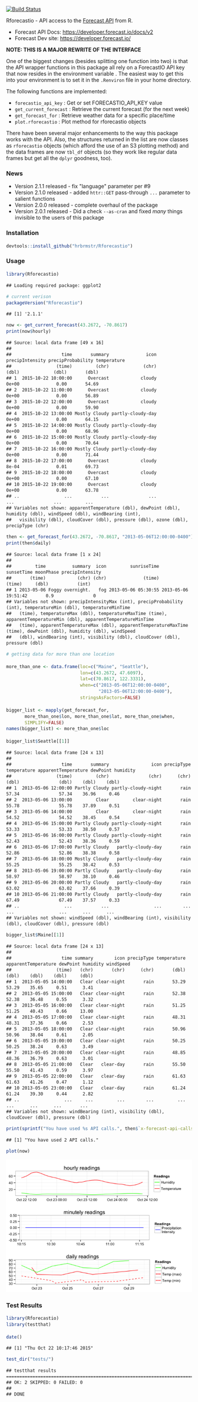 [![Build Status](https://travis-ci.org/hrbrmstr/Rforecastio.svg)](https://travis-ci.org/hrbrmstr/Rforecastio)

Rforecastio - API access to the [Forecast API](https://developer.forecast.io/docs/v2) from R.

-   Forecast API Docs: <https://developer.forecast.io/docs/v2>
-   Forecast Dev site: <https://developer.forecast.io/>

**NOTE: THIS IS A MAJOR REWRITE OF THE INTERFACE**

One of the biggest changes (besides splitting one function into two) is that the API wrapper functions in this package all rely on a ForecastIO API key that now resides in the environment variable . The easiest way to get this into your environment is to set it in the `.Renviron` file in your home directory.

The following functions are implemented:

-   `forecastio_api_key` : Get or set FORECASTIO\_API\_KEY value
-   `get_current_forecast` : Retrieve the current forecast (for the next week)
-   `get_forecast_for` : Retrieve weather data for a specific place/time
-   `plot.rforecastio` : Plot method for rforecastio objects

There have been several major enhancements to the way this package works with the API. Also, the structures returned in the list are now classes as `rforecastio` objects (which afford the use of an S3 plotting method) and the data frames are now `tbl_df` objects (so they work like regular data frames but get all the `dplyr` goodness, too).

### News

-   Version 2.1.1 released - fix "language" parameter per \#9
-   Version 2.1.0 released - added `httr::GET` pass-through `...` parameter to salient functions
-   Version 2.0.0 released - complete overhaul of the package
-   Version 2.0.1 released - Did a check `--as-cran` and fixed *many* things invisible to the users of this package

### Installation

``` r
devtools::install_github("hrbrmstr/Rforecastio")
```

### Usage

``` r
library(Rforecastio)
```

    ## Loading required package: ggplot2

``` r
# current verison
packageVersion("Rforecastio")
```

    ## [1] '2.1.1'

``` r
now <- get_current_forecast(43.2672, -70.8617)
print(now$hourly)
```

    ## Source: local data frame [49 x 16]
    ## 
    ##                   time       summary              icon precipIntensity precipProbability temperature
    ##                 (time)         (chr)             (chr)           (dbl)             (dbl)       (dbl)
    ## 1  2015-10-22 10:00:00      Overcast            cloudy           0e+00              0.00       54.69
    ## 2  2015-10-22 11:00:00      Overcast            cloudy           0e+00              0.00       56.89
    ## 3  2015-10-22 12:00:00      Overcast            cloudy           0e+00              0.00       59.90
    ## 4  2015-10-22 13:00:00 Mostly Cloudy partly-cloudy-day           0e+00              0.00       64.15
    ## 5  2015-10-22 14:00:00 Mostly Cloudy partly-cloudy-day           0e+00              0.00       68.96
    ## 6  2015-10-22 15:00:00 Mostly Cloudy partly-cloudy-day           0e+00              0.00       70.64
    ## 7  2015-10-22 16:00:00 Mostly Cloudy partly-cloudy-day           0e+00              0.00       71.44
    ## 8  2015-10-22 17:00:00      Overcast            cloudy           8e-04              0.01       69.73
    ## 9  2015-10-22 18:00:00      Overcast            cloudy           0e+00              0.00       67.10
    ## 10 2015-10-22 19:00:00      Overcast            cloudy           0e+00              0.00       63.78
    ## ..                 ...           ...               ...             ...               ...         ...
    ## Variables not shown: apparentTemperature (dbl), dewPoint (dbl), humidity (dbl), windSpeed (dbl), windBearing (int),
    ##   visibility (dbl), cloudCover (dbl), pressure (dbl), ozone (dbl), precipType (chr)

``` r
then <- get_forecast_for(43.2672, -70.8617, "2013-05-06T12:00:00-0400")
print(then$daily)
```

    ## Source: local data frame [1 x 24]
    ## 
    ##         time          summary  icon         sunriseTime          sunsetTime moonPhase precipIntensity
    ##       (time)            (chr) (chr)              (time)              (time)     (dbl)           (int)
    ## 1 2013-05-06 Foggy overnight.   fog 2013-05-06 05:30:55 2013-05-06 19:51:42       0.9               0
    ## Variables not shown: precipIntensityMax (int), precipProbability (int), temperatureMin (dbl), temperatureMinTime
    ##   (time), temperatureMax (dbl), temperatureMaxTime (time), apparentTemperatureMin (dbl), apparentTemperatureMinTime
    ##   (time), apparentTemperatureMax (dbl), apparentTemperatureMaxTime (time), dewPoint (dbl), humidity (dbl), windSpeed
    ##   (dbl), windBearing (int), visibility (dbl), cloudCover (dbl), pressure (dbl)

``` r
# getting data for more than one location

more_than_one <- data.frame(loc=c("Maine", "Seattle"),
                            lon=c(43.2672, 47.6097),
                            lat=c(70.8617, 122.3331),
                            when=c("2013-05-06T12:00:00-0400",
                                   "2013-05-06T12:00:00-0400"),
                            stringsAsFactors=FALSE)

bigger_list <- mapply(get_forecast_for, 
       more_than_one$lon, more_than_one$lat, more_than_one$when,
       SIMPLIFY=FALSE)
names(bigger_list) <- more_than_one$loc

bigger_list$Seattle[[1]]
```

    ## Source: local data frame [24 x 13]
    ## 
    ##                   time       summary                icon precipType temperature apparentTemperature dewPoint humidity
    ##                 (time)         (chr)               (chr)      (chr)       (dbl)               (dbl)    (dbl)    (dbl)
    ## 1  2013-05-06 12:00:00 Partly Cloudy partly-cloudy-night       rain       57.34               57.34    36.96     0.46
    ## 2  2013-05-06 13:00:00         Clear         clear-night       rain       55.78               55.78    37.89     0.51
    ## 3  2013-05-06 14:00:00         Clear         clear-night       rain       54.52               54.52    38.45     0.54
    ## 4  2013-05-06 15:00:00 Partly Cloudy partly-cloudy-night       rain       53.33               53.33    38.50     0.57
    ## 5  2013-05-06 16:00:00 Partly Cloudy partly-cloudy-night       rain       52.43               52.43    38.36     0.59
    ## 6  2013-05-06 17:00:00 Partly Cloudy   partly-cloudy-day       rain       52.86               52.86    38.38     0.58
    ## 7  2013-05-06 18:00:00 Mostly Cloudy   partly-cloudy-day       rain       55.25               55.25    38.42     0.53
    ## 8  2013-05-06 19:00:00 Partly Cloudy   partly-cloudy-day       rain       58.97               58.97    38.10     0.46
    ## 9  2013-05-06 20:00:00 Partly Cloudy   partly-cloudy-day       rain       63.02               63.02    37.66     0.39
    ## 10 2013-05-06 21:00:00 Partly Cloudy   partly-cloudy-day       rain       67.49               67.49    37.57     0.33
    ## ..                 ...           ...                 ...        ...         ...                 ...      ...      ...
    ## Variables not shown: windSpeed (dbl), windBearing (int), visibility (dbl), cloudCover (dbl), pressure (dbl)

``` r
bigger_list$Maine[[1]]
```

    ## Source: local data frame [24 x 13]
    ## 
    ##                   time summary        icon precipType temperature apparentTemperature dewPoint humidity windSpeed
    ##                 (time)   (chr)       (chr)      (chr)       (dbl)               (dbl)    (dbl)    (dbl)     (dbl)
    ## 1  2013-05-05 14:00:00   Clear clear-night       rain       53.29               53.29    35.65     0.51      3.41
    ## 2  2013-05-05 15:00:00   Clear clear-night       rain       52.38               52.38    36.48     0.55      3.32
    ## 3  2013-05-05 16:00:00   Clear clear-night       rain       51.25               51.25    40.43     0.66     13.00
    ## 4  2013-05-05 17:00:00   Clear clear-night       rain       48.31               48.31    37.36     0.66      2.53
    ## 5  2013-05-05 18:00:00   Clear clear-night       rain       50.96               50.96    38.04     0.61      2.05
    ## 6  2013-05-05 19:00:00   Clear clear-night       rain       50.25               50.25    38.24     0.63      3.49
    ## 7  2013-05-05 20:00:00   Clear clear-night       rain       48.85               48.36    36.79     0.63      3.01
    ## 8  2013-05-05 21:00:00   Clear   clear-day       rain       55.50               55.50    41.43     0.59      3.97
    ## 9  2013-05-05 22:00:00   Clear   clear-day       rain       61.63               61.63    41.26     0.47      1.12
    ## 10 2013-05-05 23:00:00   Clear   clear-day       rain       61.24               61.24    39.30     0.44      2.82
    ## ..                 ...     ...         ...        ...         ...                 ...      ...      ...       ...
    ## Variables not shown: windBearing (int), visibility (dbl), cloudCover (dbl), pressure (dbl)

``` r
print(sprintf("You have used %s API calls.", then$`x-forecast-api-calls`))
```

    ## [1] "You have used 2 API calls."

``` r
plot(now)
```

![](README_files/figure-markdown_github/unnamed-chunk-3-1.png)

### Test Results

``` r
library(Rforecastio)
library(testthat)

date()
```

    ## [1] "Thu Oct 22 10:17:46 2015"

``` r
test_dir("tests/")
```

    ## testthat results ========================================================================================================
    ## OK: 2 SKIPPED: 0 FAILED: 0
    ## 
    ## DONE
